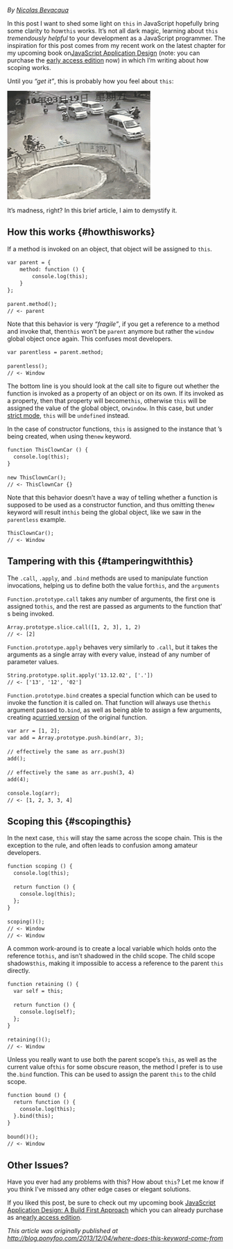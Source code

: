 *By [Nicolas Bevacqua][1]*

In this post I want to shed some light on `this` in JavaScript hopefully bring
some clarity to how`this` works. It’s not all dark magic, learning about `this`
*tremendously helpful* to your development as a JavaScript programmer. The
inspiration for this post comes from my recent work on the latest chapter for my
upcoming book on[JavaScript Application Design][2] (note: you can purchase the
[early access edition][3] now) in which I’m writing about how scoping works.

Until you *“get it”*, this is probably how you feel about `this`:

![chaos][4]

It’s madness, right? In this brief article, I aim to demystify it.

## How this works {#howthisworks}

If a method is invoked on an object, that object will be assigned to `this`.

    var parent = {
        method: function () {
            console.log(this);
        }
    };
    
    parent.method();
    // <- parent

Note that this behavior is very *“fragile”*, if you get a reference to a method
and invoke that, then`this` won’t be `parent` anymore but rather the `window`
global object once again. This confuses most developers.

    var parentless = parent.method;
    
    parentless();
    // <- Window

The bottom line is you should look at the call site to figure out whether the
function is invoked as a property of an object or on its own. If its invoked as 
a property, then that property will become`this`, otherwise `this` will be
assigned the value of the global object, or`window`. In this case, but under 
[strict mode][5], `this` will be `undefined` instead.

In the case of constructor functions, `this` is assigned to the instance that
’s being created, when using the`new` keyword.

    function ThisClownCar () {
      console.log(this);
    }
    
    new ThisClownCar();
    // <- ThisClownCar {}

Note that this behavior doesn’t have a way of telling whether a function is
supposed to be used as a constructor function, and thus omitting the`new`
keyword will result in`this` being the global object, like we saw in the 
`parentless` example.

    ThisClownCar();
    // <- Window

## Tampering with this {#tamperingwiththis}

The `.call`, `.apply`, and `.bind` methods are used to manipulate function
invocations, helping us to define both the value for`this`, and the `arguments`

`Function.prototype.call` takes any number of arguments, the first one is
assigned to`this`, and the rest are passed as arguments to the function that’
s being invoked.

    Array.prototype.slice.call([1, 2, 3], 1, 2)
    // <- [2]

`Function.prototype.apply` behaves very similarly to `.call`, but it takes the
arguments as a single array with every value, instead of any number of parameter
values.

    String.prototype.split.apply('13.12.02', ['.'])
    // <- ['13', '12', '02']

`Function.prototype.bind` creates a special function which can be used to
invoke the function it is called on. That function will always use the`this`
argument passed to`.bind`, as well as being able to assign a few arguments,
creating a[curried version][6] of the original function.

    var arr = [1, 2];
    var add = Array.prototype.push.bind(arr, 3);
    
    // effectively the same as arr.push(3)
    add();
    
    // effectively the same as arr.push(3, 4)
    add(4);
    
    console.log(arr);
    // <- [1, 2, 3, 3, 4]

## Scoping this {#scopingthis}

In the next case, `this` will stay the same across the scope chain. This is the
exception to the rule, and often leads to confusion among amateur developers.

    function scoping () {
      console.log(this);
    
      return function () {
        console.log(this);
      };
    }
    
    scoping()();
    // <- Window
    // <- Window

A common work-around is to create a local variable which holds onto the
reference to`this`, and isn’t shadowed in the child scope. The child scope
shadows`this`, making it impossible to access a reference to the parent `this`
directly.

    function retaining () {
      var self = this;
    
      return function () {
        console.log(self);
      };
    }
    
    retaining()();
    // <- Window

Unless you really want to use both the parent scope’s `this`, as well as the
current value of`this` for some obscure reason, the method I prefer is to use
the`.bind` function. This can be used to assign the parent `this` to the child
scope.

    function bound () {
      return function () {
        console.log(this);
      }.bind(this);
    }
    
    bound()();
    // <- Window

## Other Issues?

Have you ever had any problems with this? How about `this`? Let me know if you
think I’ve missed any other edge cases or elegant solutions.

If you liked this post, be sure to check out my upcoming book 
[JavaScript Application Design: A Build First Approach][2] which you can
already purchase as an[early access edition][3].

*This article was originally published at 
<http://blog.ponyfoo.com/2013/12/04/where-does-this-keyword-come-from>*

 [1]: http://flippinawesome.org/authors/nicolas-bevacqua

 [2]: http://bevacqua.io/buildfirst "JavaScript Application Design: A Build First Approach"
 [3]: http://bevacqua.io/bf/book
 [4]: img/chaos.gif

 [5]: https://developer.mozilla.org/en-US/docs/Web/JavaScript/Reference/Functions_and_function_scope/Strict_mode "Strict mode explained on MDN"
 [6]: http://en.wikipedia.org/wiki/Currying "Currying on Wikipedia"